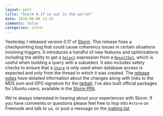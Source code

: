 ```yaml
---
layout: post
title: "Storm 0.17 is out in the world!"
date: 2010-08-06 12:25
comments: false
categories: storm
---
```


Yesterday I released version 0.17 of
[Storm](http://storm.canonical.com/).  This release fixes a
checkpointing bug that could cause coherency issues in certain
situations involving triggers.  It introduces a handful of new
features and optimizations including the ability to get a
[`Select`](http://people.canonical.com/~therve/storm/storm.expr.Select.html)
expression from a
[`ResultSet`](http://people.canonical.com/~jkakar/storm/storm.store.ResultSet.html),
which is useful when building a query with a subselect.  It also
includes safety checks to ensure that a
[`Store`](http://people.canonical.com/~therve/storm/storm.store.Store.html)
is only used when database access is expected and only from the thread
in which it was created.  The
[release notes](http://launchpad.net/storm/+milestone/0.17) have
detailed information about the changes along with links to the MD5 sum
and GPG signature for the
[tarball](http://edge.launchpad.net/storm/trunk/0.17/+download/storm-0.17.tar.bz2).
I've also built official packages for Ubuntu users, available in the
[Storm PPA](https://launchpad.net/~storm/+archive/ppa).

We're always interested in hearing about your experiences with Storm.
If you have comments or questions please feel free to hop into
`#storm` on Freenode and talk to us, or post a message on the
[mailing list](https://lists.canonical.com/mailman/listinfo/storm).
